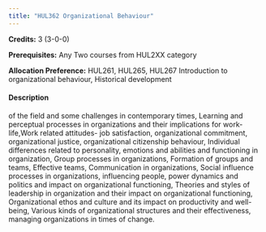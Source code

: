 ```yaml
---
title: "HUL362 Organizational Behaviour"
---
```

**Credits:** 3 (3-0-0)

**Prerequisites:** Any Two courses from HUL2XX category 

**Allocation Preference:** HUL261, HUL265, HUL267 Introduction to organizational behaviour, Historical development

#### Description
of the field and some challenges in contemporary times, Learning and perceptual processes in organizations and their implications for work-life,Work related attitudes- job satisfaction, organizational commitment, organizational justice, organizational citizenship behaviour, Individual differences related to personality, emotions and abilities and functioning in organization, Group processes in organizations, Formation of groups and teams, Effective teams, Communication in organizations, Social influence processes in organizations, influencing people, power dynamics and politics and impact on organizational functioning, Theories and styles of leadership in organization and their impact on organizational functioning, Organizational ethos and culture and its impact on productivity and well- being, Various kinds of organizational structures and their effectiveness, managing organizations in times of change.